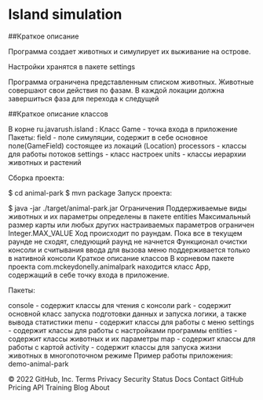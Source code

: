 # Island simulation

##Краткое описание

Программа создает животных и симулирует их выживание на острове.

Настройки хранятся в пакете settings

Программа ограничена представленным списком животных.
Животные совершают свои действия по фазам. В каждой локации должна завершиться фаза для перехода к следущей

##Краткое описание классов

В корне ru.javarush.island :
    Класс Game - точка входа в приложение
Пакеты:
field - поле симуляции, содержит в себе основное поле(GameField) состоящее из локаций (Location)
processors - классы для работы потоков
settings - класс настроек
units - классы иерархии животных и растений



Сборка проекта:

$ cd animal-park
$ mvn package
Запуск проекта:

$ java -jar ./target/animal-park.jar
Ограничения
Поддерживаемые виды животных и их параметры определены в пакете entities
Максимальный размер карты или любых других настраиваемых параметров ограничен Integer.MAX_VALUE
Ход происходит по раундам. Пока все в текущем раунде не сходят, следующий раунд не начнется
Функционал очистки консоли и считывания ввода для вызова меню поддерживается только в нативной консоли
Краткое описание классов
В корневом пакете проекта com.mckeydonelly.animalpark находится класс App, содержащий в себе точку входа в приложение.

Пакеты:

console - содержит классы для чтения с консоли
park - содержит основной класс запуска подготовки данных и запуска логики, а также вывода статистики
menu - содержит классы для работы с меню
settings - содержит классы для работы с настройками программы
entities - содержит классы животных и их параметры
map - содержит классы для работы с картой
activity - содержит классы для запуска жизни животных в многопоточном режиме
Пример работы приложения: demo-animal-park

© 2022 GitHub, Inc.
Terms
Privacy
Security
Status
Docs
Contact GitHub
Pricing
API
Training
Blog
About
